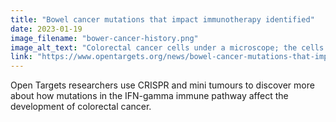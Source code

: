 ```yaml
---
title: "Bowel cancer mutations that impact immunotherapy identified"
date: 2023-01-19
image_filename: "bower-cancer-history.png"
image_alt_text: "Colorectal cancer cells under a microscope; the cells are coloured purple, blue, and green against a dark background"
link: "https://www.opentargets.org/news/bowel-cancer-mutations-that-impact-immunotherapy-identified-19-january-2023.html"
---
```

Open Targets researchers use CRISPR and mini tumours to discover more about how mutations in the IFN-gamma immune pathway affect the development of colorectal cancer.
